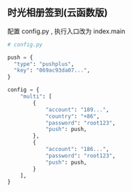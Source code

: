 ## 时光相册签到(云函数版)

配置 config.py , 执行入口改为 index.main

```python
# config.py

push = {
  "type": "pushplus",
  "key": "069ac93da07...",
}

config = {
    "multi": [
        {
            "account": "189...",
            "country": "+86",
            "password": "root123",
            "push": push,
        },
        {
            "account": "186...",
            "password": "root123",
            "push": push,
        }
    ],
}
```
